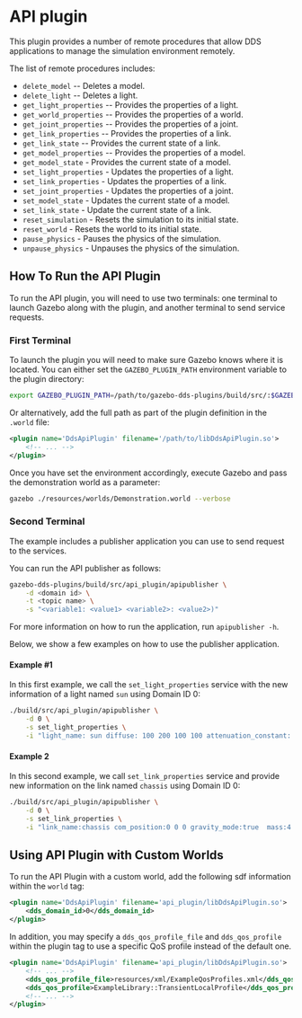 # API plugin

This plugin provides a number of remote procedures that allow DDS applications
to manage the simulation environment remotely.

The list of remote procedures includes:

* `delete_model` -- Deletes a model.
* `delete_light` -- Deletes a light.
* `get_light_properties` -- Provides the properties of a light.
* `get_world_properties` -- Provides the properties of a world.
* `get_joint_properties` -- Provides the properties of a joint.
* `get_link_properties` -- Provides the properties of a link.
* `get_link_state` -- Provides the current state of a link.
* `get_model_properties` -- Provides the properties of a model.
* `get_model_state` - Provides the current state of a model.
* `set_light_properties` - Updates the properties of a light.
* `set_link_properties` - Updates the properties of a link.
* `set_joint_properties` - Updates the properties of a joint.
* `set_model_state` - Updates the current state of a model.
* `set_link_state` - Update the current state of a link.
* `reset_simulation` - Resets the simulation to its initial state.
* `reset_world` - Resets the world to its initial state.
* `pause_physics` - Pauses the physics of the simulation.
* `unpause_physics` - Unpauses the physics of the simulation.

## How To Run the API Plugin

To run the API plugin, you will need to use two terminals: one terminal to
launch Gazebo along with the plugin, and another terminal to send service
requests.

### First Terminal

To launch the plugin you will need to make sure Gazebo knows where it is
located. You can either set the `GAZEBO_PLUGIN_PATH` environment variable to
the plugin directory:

```bash
export GAZEBO_PLUGIN_PATH=/path/to/gazebo-dds-plugins/build/src/:$GAZEBO_PLUGIN_PATH
```

Or alternatively, add the full path as part of the plugin definition in the
`.world` file:

```xml
<plugin name='DdsApiPlugin' filename='/path/to/libDdsApiPlugin.so'>
    <!-- ... -->
</plugin>
```

Once you have set the environment accordingly, execute Gazebo and pass the
demonstration world as a parameter:

```bash
gazebo ./resources/worlds/Demonstration.world --verbose
```

### Second Terminal

The example includes a publisher application you can use to send request to the
services.

You can run the API publisher as follows:

```bash
gazebo-dds-plugins/build/src/api_plugin/apipublisher \
    -d <domain id> \
    -t <topic name> \
    -s "<variable1: <value1> <variable2>: <value2>)"
```

For more information on how to run the application, run `apipublisher -h`.

Below, we show a few examples on how to use the publisher application.

#### Example #1

In this first example, we call the `set_light_properties` service with the new
information of a light named `sun` using Domain ID 0:

```bash
./build/src/api_plugin/apipublisher \
    -d 0 \
    -s set_light_properties \
    -i "light_name: sun diffuse: 100 200 100 100 attenuation_constant: 5  attenuation_linear: 0.5 attenuation_quadratic: 0.5"
```

#### Example 2

In this second example, we call `set_link_properties` service and provide new
information on the link named `chassis` using Domain ID 0:

```bash
./build/src/api_plugin/apipublisher \
    -d 0 \
    -s set_link_properties \
    -i "link_name:chassis com_position:0 0 0 gravity_mode:true  mass:4.5 ixx:0.5 ixy:0.6 ixz:0.7 iyy:0.8 iyz:0.2 izz:0.3"
```

## Using API Plugin with Custom Worlds

To run the API Plugin with a custom world, add the following sdf
information within the `world` tag:

```xml
<plugin name='DdsApiPlugin' filename='api_plugin/libDdsApiPlugin.so'>
    <dds_domain_id>0</dds_domain_id>
</plugin>
```

In addition, you may specify a `dds_qos_profile_file` and `dds_qos_profile`
within the plugin tag to use a specific QoS profile instead of the default one.

```xml
<plugin name='DdsApiPlugin' filename='api_plugin/libDdsApiPlugin.so'>
    <!-- ... -->
    <dds_qos_profile_file>resources/xml/ExampleQosProfiles.xml</dds_qos_profile_file>
    <dds_qos_profile>ExampleLibrary::TransientLocalProfile</dds_qos_profile>
    <!-- ... -->
</plugin>
```
